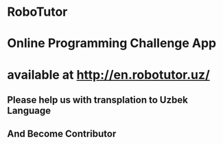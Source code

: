 # RoboTutor
# Online Programming Challenge App
# available at http://en.robotutor.uz/
## Please help us with transplation to Uzbek Language
## And Become Contributor